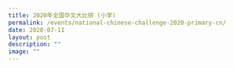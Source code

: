 ```yaml
---
title: 2020年全国华文大比拼 (小学)
permalink: /events/national-chinese-challenge-2020-primary-cn/
date: 2020-07-11
layout: post
description: ""
image: ""
---
```

